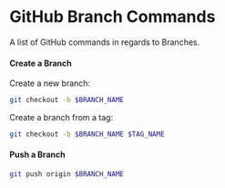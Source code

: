 # GitHub Branch Commands
A list of GitHub commands in regards to Branches.

#### Create a Branch
Create a new branch:
```sh
git checkout -b $BRANCH_NAME
```
Create a branch from a tag:
```sh
git checkout -b $BRANCH_NAME $TAG_NAME
```
#### Push a Branch
```sh
git push origin $BRANCH_NAME
```
